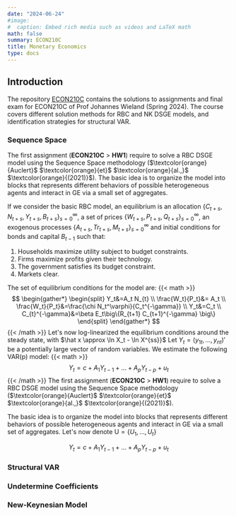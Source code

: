 ```yaml
---
date: "2024-06-24"
#image:
#  caption: Embed rich media such as videos and LaTeX math
math: false
summary: ECON210C
title: Monetary Economics
type: docs
---
```


## Introduction

The repository [ECON210C](https://github.com/LapoBini/210C) contains the solutions to assignments and final exam for ECON210C of Prof Johannes Wieland (Spring 2024). The course covers different solution methods for RBC and NK DSGE models, and identification strategies for structural VAR. 

### Sequence Space
The first assignment (__ECON210C__ > __HW1__) require to solve a RBC DSGE model using the Sequence Space methodology ($\textcolor{orange}{Auclert}$ $\textcolor{orange}{et}$ $\textcolor{orange}{al.,}$ $\textcolor{orange}{(2021)}$). The basic idea is to organize the model into blocks that represents different behaviors of possible heterogeneous agents and interact in GE via a small set of aggregates.

If we consider the basic RBC model, an equilibrium is an allocation $\{C_{t+s},N_{t+s},Y_{t+s},B_{t+s}\}_{s=0}^{\infty}$, a set of prices $\{W_{t+s},P_{t+s},Q_{t+s}\}_{s=0}^{\infty}$, an exogenous processes $\{A_{t+s},Tr_{t+s},M_{t+s}\}_{s=0}^{\infty}$ and initial conditions for bonds and capital $B_{t-1}$ such that:
1. Households maximize utility subject to budget constraints.
2. Firms maximize profits given their technology.
3. The government satisfies its budget constraint.
4. Markets clear.

The set of equilibrium conditions for the model are:
{{< math >}}
$$
\begin{gather*}
\begin{split}
    Y_t&=A_t N_{t} \\
	\frac{W_t}{P_t}&= A_t  \\
	\frac{W_t}{P_t}&=\frac{\chi N_t^\varphi}{C_t^{-\gamma}} \\
	Y_t&=C_t \\
	C_{t}^{-\gamma}&=\beta E_t\big\{R_{t+1} C_{t+1}^{-\gamma} \big\} 
    \end{split}
\end{gather*}
$$
{{< /math >}}
Let's now log-linearized the equilibrium conditions around the steady state, with $\hat x \approx \ln X_t - \ln X^{ss}}$
Let $Y_t = (y_{1t},\dots,y_{nt})'$ be a potentially large vector of random variables. We estimate the following VAR(p) model:
{{< math >}}
$$Y_t = c + A_1 Y_{t-1}+\dots+A_p Y_{t-p} + u_t$$
{{< /math >}}
The first assignment (__ECON210C__ > __HW1__) require to solve a RBC DSGE model using the Sequence Space methodology ($\textcolor{orange}{Auclert}$ $\textcolor{orange}{et}$ $\textcolor{orange}{al.,}$ $\textcolor{orange}{(2021)}$). 

The basic idea is to organize the model into blocks that represents different behaviors of possible heterogeneous agents and interact in GE via a small set of aggregates. Let's now denote $\mathrm{U} = \{U_1,\dots,U_t\}$

$$Y_t = c + A_1 Y_{t-1}+\dots+A_p Y_{t-p} + u_t$$

### Structural VAR

### Undetermine Coefficients

### New-Keynesian Model

